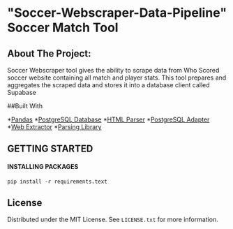 # "Soccer-Webscraper-Data-Pipeline" Soccer Match Tool

## About The Project:
Soccer Webscraper tool gives the ability to scrape data from Who Scored soccer website containing all match and player stats. This tool prepares and aggregates the scraped data and stores it into a database client called Supabase

##Built With

*[Pandas](https://pandas.pydata.org/)
*[PostgreSQL Database](https://supabase.com/)
*[HTML Parser](https://pypi.org/project/beautifulsoup4/)
*[PostgreSQL Adapter](https://www.psycopg.org/)
*[Web Extractor](https://selenium-python.readthedocs.io/)
*[Parsing Library](https://docs.pydantic.dev/latest/)

## GETTING STARTED

#### INSTALLING PACKAGES
`pip install -r requirements.text`


<!-- LICENSE -->
## License

Distributed under the MIT License. See `LICENSE.txt` for more information.
